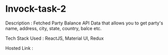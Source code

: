 # Invock-task-2

Description : Fetched Party Balance API Data that allows you to get party's name, address, city, state, country, balce etc. 

Tech Stack Used : ReactJS, Material UI, Redux

Hosted Link :
